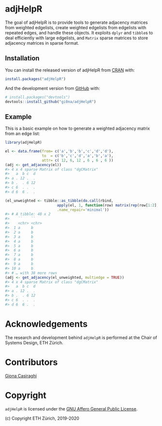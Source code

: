 
<!-- README.md is generated from README.Rmd. Please edit that file -->

# adjHelpR

<!-- badges: start -->

<!-- badges: end -->

The goal of adjHelpR is to provide tools to generate adjacency matrices
from weighted edgelists, create weighted edgelists from edgelists with
repeated edges, and handle these objects. It exploits `dplyr` and
`tibble`s to deal efficiently with large edgelists, and `Matrix` sparse
matrices to store adjacency matrices in sparse format.

## Installation

You can install the released version of adjHelpR from
[CRAN](https://CRAN.R-project.org) with:

``` r
install.packages("adjHelpR")
```

And the development version from [GitHub](https://github.com/) with:

``` r
# install.packages("devtools")
devtools::install_github("gi0na/adjHelpR")
```

## Example

This is a basic example on how to generate a weighted adjacency matrix
from an edge list:

``` r
library(adjHelpR)

el <- data.frame(from= c('a','b','b','c','d','d'),
                 to  = c('b','c','d','a','b','a'),
                 attr= c( 12, 6, 12 , 6 , 6 , 6 ))
(adj <- get_adjacency(el))
#> 4 x 4 sparse Matrix of class "dgCMatrix"
#>   a  b c  d
#> a . 12 .  .
#> b .  . 6 12
#> c 6  . .  .
#> d 6  6 .  .

(el_unweighted <- tibble::as_tibble(do.call(rbind, 
                        apply(el, 1, function(row) matrix(rep(row[1:2], each=as.integer(row[3])), ncol = 2))), 
                        .name_repair='minimal'))
#> # A tibble: 48 x 2
#>    ``    ``   
#>    <chr> <chr>
#>  1 a     b    
#>  2 a     b    
#>  3 a     b    
#>  4 a     b    
#>  5 a     b    
#>  6 a     b    
#>  7 a     b    
#>  8 a     b    
#>  9 a     b    
#> 10 a     b    
#> # … with 38 more rows
(adj <- get_adjacency(el_unweighted, multiedge = TRUE))
#> 4 x 4 sparse Matrix of class "dgCMatrix"
#>   a  b c  d
#> a . 12 .  .
#> b .  . 6 12
#> c 6  . .  .
#> d 6  6 .  .
```

# Acknowledgements

The research and development behind `adjHelpR` is performed at the Chair
of Systems Design, ETH Zürich.

# Contributors

[Giona Casiraghi](http://giona.info)

# Copyright

`adjHelpR` is licensed under the [GNU Affero General Public
License](https://choosealicense.com/licenses/agpl-3.0/).

(c)  Copyright ETH Zürich, 2019-2020
